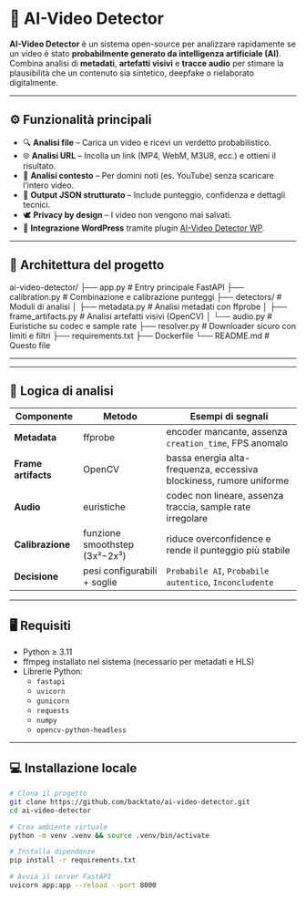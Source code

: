 # 🧠 AI-Video Detector

**AI-Video Detector** è un sistema open-source per analizzare rapidamente se un video è stato **probabilmente generato da intelligenza artificiale (AI)**.  
Combina analisi di **metadati**, **artefatti visivi** e **tracce audio** per stimare la plausibilità che un contenuto sia sintetico, deepfake o rielaborato digitalmente.

---

## ⚙️ Funzionalità principali

- 🔍 **Analisi file** – Carica un video e ricevi un verdetto probabilistico.  
- 🌐 **Analisi URL** – Incolla un link (MP4, WebM, M3U8, ecc.) e ottieni il risultato.  
- 🔗 **Analisi contesto** – Per domini noti (es. YouTube) senza scaricare l’intero video.  
- 🧮 **Output JSON strutturato** – Include punteggio, confidenza e dettagli tecnici.  
- 🕊️ **Privacy by design** – I video non vengono mai salvati.  
- 🧩 **Integrazione WordPress** tramite plugin [AI-Video Detector WP](https://github.com/backtato/ai-video-detector-wp).  

---

## 🧩 Architettura del progetto
ai-video-detector/
├── app.py # Entry principale FastAPI
├── calibration.py # Combinazione e calibrazione punteggi
├── detectors/ # Moduli di analisi
│ ├── metadata.py # Analisi metadati con ffprobe
│ ├── frame_artifacts.py # Analisi artefatti visivi (OpenCV)
│ └── audio.py # Euristiche su codec e sample rate
├── resolver.py # Downloader sicuro con limiti e filtri
├── requirements.txt
├── Dockerfile
└── README.md # Questo file

---


---

## 🧠 Logica di analisi

| Componente | Metodo | Esempi di segnali |
|-------------|---------|------------------|
| **Metadata** | ffprobe | encoder mancante, assenza `creation_time`, FPS anomalo |
| **Frame artifacts** | OpenCV | bassa energia alta-frequenza, eccessiva blockiness, rumore uniforme |
| **Audio** | euristiche | codec non lineare, assenza traccia, sample rate irregolare |
| **Calibrazione** | funzione smoothstep (3x²−2x³) | riduce overconfidence e rende il punteggio più stabile |
| **Decisione** | pesi configurabili + soglie | `Probabile AI`, `Probabile autentico`, `Inconcludente` |

---

## 🖥️ Requisiti

- Python ≥ 3.11  
- ffmpeg installato nel sistema (necessario per metadati e HLS)  
- Librerie Python:
  - `fastapi`
  - `uvicorn`
  - `gunicorn`
  - `requests`
  - `numpy`
  - `opencv-python-headless`

---

## 💻 Installazione locale

```bash
# Clona il progetto
git clone https://github.com/backtato/ai-video-detector.git
cd ai-video-detector

# Crea ambiente virtuale
python -m venv .venv && source .venv/bin/activate

# Installa dipendenze
pip install -r requirements.txt

# Avvia il server FastAPI
uvicorn app:app --reload --port 8000
